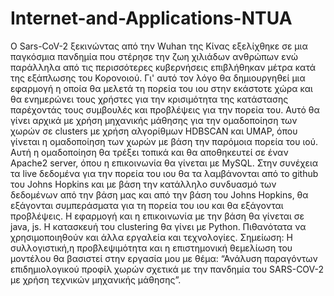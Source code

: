 # Internet-and-Applications-NTUA
Ο Sars-CoV-2 ξεκινώντας από την Wuhan της Κίνας εξελίχθηκε σε μια παγκόσμια πανδημία που στέρησε την ζωη χιλιάδων ανθρώπων ενώ παράλληλα από τις περισσότερες κυβερνήσεις επιβλήθηκαν μέτρα κατά της εξάπλωσης του Κορονοιού. Γι' αυτό τον λόγο θα δημιουργηθεί μια εφαρμογή η οποία θα μελετά τη πορεία του ιου στην εκάστοτε χώρα και θα ενημερώνει τους χρήστες για την κρισιμότητα της κατάστασης παρέχοντάς τους συμβουλές και προβλέψεις για την πορεία του. Αυτό θα γίνει αρχικά με χρήση μηχανικής μάθησης για την ομαδοποίηση των χωρών σε clusters με χρήση αλγορίθμων HDBSCAN και UMAP, όπου γίνεται η ομαδοποίηση των χωρών με βάση την παρόμοια πορεία του ιού. Αυτή η ομαδοποίηση θα τρέξει τοπικά και θα αποθηκευτεί σε έναν Apache2 server, όπου η επικοινωνία θα γίνεται με MySQL. Στην συνέχεια τα live δεδομένα για την πορεία του ιου θα τα λαμβάνονται από το github του Johns Hopkins και με βάση την κατάλληλο συνδυασμό των δεδομένων από την βάση μας και από την βάση του Johns Hopkins, θα εξάγονται συμπεράσματα για τη πορεία του ιου και θα εξάγονται προβλέψεις. Η εφαρμογή και η επικοινωνία με την βάση θα γίνεται σε java, js. Η κατασκευή του clustering θα γίνει με Python. Πιθανότατα να χρησιμοποιηθούν και άλλα εργαλεία και τεχνολογίες.
Σημείωση: Η συλλογιστική,η προβλεψιμότητα και η επιστημονική θεμελίωση του μοντέλου θα βασιστεί στην εργασία μου με θέμα: “Ανάλυση παραγόντων επιδημιολογικού προφίλ χωρών σχετικά με την πανδημία του SARS-COV-2 με χρήση τεχνικών μηχανικής μάθησης”.
